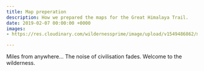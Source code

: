 ```yaml
---
title: Map preperation
description: How we prepared the maps for the Great Himalaya Trail.
date: 2019-02-07 00:00:00 +0000
images:
- https://res.cloudinary.com/wildernessprime/image/upload/v1549486862/media/nepal.jpg

---
```

Miles from anywhere... The noise of civilisation fades. Welcome to the wilderness.